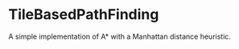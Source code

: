TileBasedPathFinding
====================

A simple implementation of A* with a Manhattan distance heuristic.
